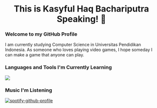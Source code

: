 <h1 align="center">This is Kasyful Haq Bachariputra Speaking! 🐍 </h1>
<h3>Welcome to my GitHub Profile</h3>

I am currently studying Computer Science in Universitas Pendidikan Indonesia. As someone who loves playing video games, I hope someday I can make a game that anyone can play.

<h3 align="left">Languages and Tools I'm Currently Learning</h3>
<p align="left">
  <a href="https://skillicons.dev">
    <img src="https://skillicons.dev/icons?i=c,cpp,python,godot,java,ruby" />
  </a>
</p>

<!-- Music Section -->
### Music I'm Listening
[![spotify-github-profile](https://spotify-github-profile.kittinanx.com/api/view?uid=317fszah6us247sjjfkt5jvbsfu4&cover_image=true&theme=default&show_offline=false&background_color=121212&interchange=false)](https://github.com/kittinan/spotify-github-profile)
